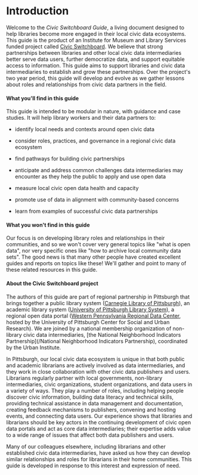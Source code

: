 # Introduction

Welcome to the _Civic Switchboard Guide_, a living document designed to help libraries become more engaged in their local civic data ecosystems. This guide is the product of an Institute for Museum and Library Services funded project called [Civic Switchboard](https://civic-switchboard.github.io/). We believe that strong partnerships between libraries and other local civic data intermediaries better serve data users, further democratize data, and support equitable access to information. This guide aims to support libraries and civic data intermediaries to establish and grow these partnerships. Over the project's two year period, this guide will develop and evolve as we gather lessons about roles and relationships from civic data partners in the field.

#### What you'll find in this guide

This guide is intended to be modular in nature, with guidance and case studies. It will help library workers and their data partners to:

* identify local needs and contexts around open civic data

* consider roles, practices, and governance in a regional civic data ecosystem

* find pathways for building civic partnerships

* anticipate and address common challenges data intermediaries may encounter as they help the public to apply and use open data

* measure local civic open data health and capacity

* promote use of data in alignment with community-based concerns

* learn from examples of successful civic data partnerships

#### What you won't find in this guide

Our focus is on developing library roles and relationships in their communities, and so we won't cover very general topics like "what is open data", nor very specific ones like "how to archive local community data sets". The good news is that many other people have created excellent guides and reports on topics like these! We'll gather and point to many of these related resources in this guide.

#### About the Civic Switchboard project

The authors of this guide are part of regional partnership in Pittsburgh that brings together a public library system \([Carnegie Library of Pittsburgh](https://www.carnegielibrary.org/)\), an academic library system \([University of Pittsburgh Library System](https://www.library.pitt.edu/)\), a regional open data portal \([Western Pennsylvania Regional Data Center](http://www.wprdc.org/),  hosted by the University of Pittsburgh Center for Social and Urban Research\). We are joined by a national membership organization of non-library civic data intermediaries, [the National Neighborhood Indicators Partnership](/National Neighborhood Indicators Partnership), coordinated by the Urban Institute.

In Pittsburgh, our local civic data ecosystem is unique in that both public and academic librarians are actively involved as data intermediaries, and they work in close collaboration with other civic data publishers and users. Librarians regularly partner with local governments, non-library intermediaries, civic organizations, student organizations, and data users in a variety of ways. They play a number of roles, including helping people discover civic information, building data literacy and technical skills, providing technical assistance in data management and documentation, creating feedback mechanisms to publishers, convening and hosting events, and connecting data users. Our experience shows that libraries and librarians should be key actors in the continuing development of civic open data portals and act as core data intermediaries; their expertise adds value to a wide range of issues that affect both data publishers and users.

Many of our colleagues elsewhere, including librarians and other established civic data intermediaries, have asked us how they can develop similar relationships and roles for librarians in their home communities. This guide is developed in response to this interest and expression of need.

